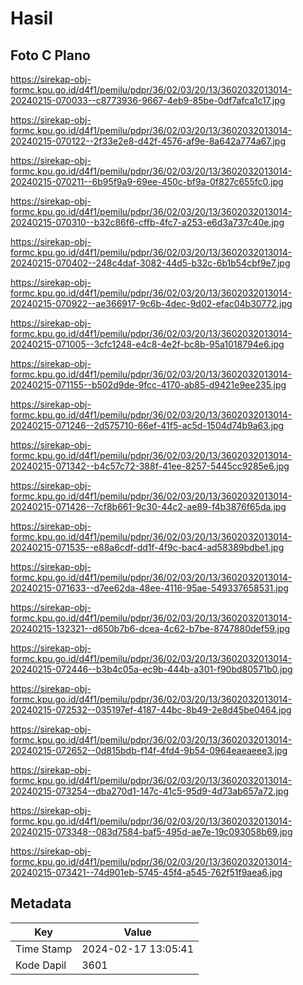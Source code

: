 # Hasil

## Foto C Plano

https://sirekap-obj-formc.kpu.go.id/d4f1/pemilu/pdpr/36/02/03/20/13/3602032013014-20240215-070033--c8773936-9667-4eb9-85be-0df7afca1c17.jpg

https://sirekap-obj-formc.kpu.go.id/d4f1/pemilu/pdpr/36/02/03/20/13/3602032013014-20240215-070122--2f33e2e8-d42f-4576-af9e-8a642a774a67.jpg

https://sirekap-obj-formc.kpu.go.id/d4f1/pemilu/pdpr/36/02/03/20/13/3602032013014-20240215-070211--6b95f9a9-69ee-450c-bf9a-0f827c655fc0.jpg

https://sirekap-obj-formc.kpu.go.id/d4f1/pemilu/pdpr/36/02/03/20/13/3602032013014-20240215-070310--b32c86f6-cffb-4fc7-a253-e6d3a737c40e.jpg

https://sirekap-obj-formc.kpu.go.id/d4f1/pemilu/pdpr/36/02/03/20/13/3602032013014-20240215-070402--248c4daf-3082-44d5-b32c-6b1b54cbf9e7.jpg

https://sirekap-obj-formc.kpu.go.id/d4f1/pemilu/pdpr/36/02/03/20/13/3602032013014-20240215-070922--ae366917-9c6b-4dec-9d02-efac04b30772.jpg

https://sirekap-obj-formc.kpu.go.id/d4f1/pemilu/pdpr/36/02/03/20/13/3602032013014-20240215-071005--3cfc1248-e4c8-4e2f-bc8b-95a1018794e6.jpg

https://sirekap-obj-formc.kpu.go.id/d4f1/pemilu/pdpr/36/02/03/20/13/3602032013014-20240215-071155--b502d9de-9fcc-4170-ab85-d9421e9ee235.jpg

https://sirekap-obj-formc.kpu.go.id/d4f1/pemilu/pdpr/36/02/03/20/13/3602032013014-20240215-071246--2d575710-66ef-41f5-ac5d-1504d74b9a63.jpg

https://sirekap-obj-formc.kpu.go.id/d4f1/pemilu/pdpr/36/02/03/20/13/3602032013014-20240215-071342--b4c57c72-388f-41ee-8257-5445cc9285e6.jpg

https://sirekap-obj-formc.kpu.go.id/d4f1/pemilu/pdpr/36/02/03/20/13/3602032013014-20240215-071426--7cf8b661-9c30-44c2-ae89-f4b3876f65da.jpg

https://sirekap-obj-formc.kpu.go.id/d4f1/pemilu/pdpr/36/02/03/20/13/3602032013014-20240215-071535--e88a6cdf-dd1f-4f9c-bac4-ad58389bdbe1.jpg

https://sirekap-obj-formc.kpu.go.id/d4f1/pemilu/pdpr/36/02/03/20/13/3602032013014-20240215-071633--d7ee62da-48ee-4116-95ae-549337658531.jpg

https://sirekap-obj-formc.kpu.go.id/d4f1/pemilu/pdpr/36/02/03/20/13/3602032013014-20240215-132321--d650b7b6-dcea-4c62-b7be-8747880def59.jpg

https://sirekap-obj-formc.kpu.go.id/d4f1/pemilu/pdpr/36/02/03/20/13/3602032013014-20240215-072446--b3b4c05a-ec9b-444b-a301-f90bd80571b0.jpg

https://sirekap-obj-formc.kpu.go.id/d4f1/pemilu/pdpr/36/02/03/20/13/3602032013014-20240215-072532--035197ef-4187-44bc-8b49-2e8d45be0464.jpg

https://sirekap-obj-formc.kpu.go.id/d4f1/pemilu/pdpr/36/02/03/20/13/3602032013014-20240215-072652--0d815bdb-f14f-4fd4-9b54-0964eaeaeee3.jpg

https://sirekap-obj-formc.kpu.go.id/d4f1/pemilu/pdpr/36/02/03/20/13/3602032013014-20240215-073254--dba270d1-147c-41c5-95d9-4d73ab657a72.jpg

https://sirekap-obj-formc.kpu.go.id/d4f1/pemilu/pdpr/36/02/03/20/13/3602032013014-20240215-073348--083d7584-baf5-495d-ae7e-19c093058b69.jpg

https://sirekap-obj-formc.kpu.go.id/d4f1/pemilu/pdpr/36/02/03/20/13/3602032013014-20240215-073421--74d901eb-5745-45f4-a545-762f51f9aea6.jpg


## Metadata

| Key        | Value               |
| ---------- | ------------------- |
| Time Stamp | 2024-02-17 13:05:41 |
| Kode Dapil | 3601                |



